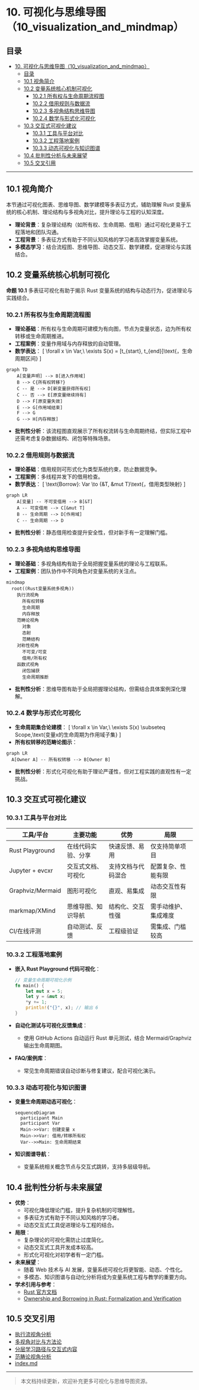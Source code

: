 # 10. 可视化与思维导图（10_visualization_and_mindmap）

## 目录

- [10. 可视化与思维导图（10\_visualization\_and\_mindmap）](#10-可视化与思维导图10_visualization_and_mindmap)
  - [目录](#目录)
  - [10.1 视角简介](#101-视角简介)
  - [10.2 变量系统核心机制可视化](#102-变量系统核心机制可视化)
    - [10.2.1 所有权与生命周期流程图](#1021-所有权与生命周期流程图)
    - [10.2.2 借用规则与数据流](#1022-借用规则与数据流)
    - [10.2.3 多视角结构思维导图](#1023-多视角结构思维导图)
    - [10.2.4 数学与形式化可视化](#1024-数学与形式化可视化)
  - [10.3 交互式可视化建议](#103-交互式可视化建议)
    - [10.3.1 工具与平台对比](#1031-工具与平台对比)
    - [10.3.2 工程落地案例](#1032-工程落地案例)
    - [10.3.3 动态可视化与知识图谱](#1033-动态可视化与知识图谱)
  - [10.4 批判性分析与未来展望](#104-批判性分析与未来展望)
  - [10.5 交叉引用](#105-交叉引用)

---

## 10.1 视角简介

本节通过可视化图表、思维导图、数学建模等多表征方式，辅助理解 Rust 变量系统的核心机制、理论结构与多视角对比，提升理论与工程的认知深度。

- **理论背景**：复杂理论结构（如所有权、生命周期、借用）通过可视化更易于工程落地和团队沟通。
- **工程背景**：多表征方式有助于不同认知风格的学习者高效掌握变量系统。
- **多模态学习**：结合流程图、思维导图、动态交互、数学建模，促进理论与实践结合。

## 10.2 变量系统核心机制可视化

**命题 10.1** 多表征可视化有助于揭示 Rust 变量系统的结构与动态行为，促进理论与实践结合。

### 10.2.1 所有权与生命周期流程图

- **理论基础**：所有权与生命周期可建模为有向图，节点为变量状态，边为所有权转移或生命周期推进。
- **工程案例**：变量作用域与内存释放的自动管理。
- **数学表达**：
  \[
  \forall x \in Var,\ \exists S(x) = [t_{start}, t_{end}]\text{，生命周期区间}
  \]

```mermaid
graph TD
    A[变量声明] --> B[进入作用域]
    B --> C{所有权转移?}
    C -- 是 --> D[新变量获得所有权]
    C -- 否 --> E[原变量继续持有]
    D --> F[原变量失效]
    E --> G[作用域结束]
    F --> G
    G --> H[内存释放]
```

- **批判性分析**：该流程图直观展示了所有权流转与生命周期终结，但实际工程中还需考虑复杂数据结构、闭包等特殊场景。

### 10.2.2 借用规则与数据流

- **理论基础**：借用规则可形式化为类型系统约束，防止数据竞争。
- **工程案例**：多线程并发下的借用检查。
- **数学表达**：
  \[
  \text{Borrow}: Var \to \{&T, &mut T\}\text{，借用类型映射}
  \]

```mermaid
graph LR
    A[变量] -- 不可变借用 --> B[&T]
    A -- 可变借用 --> C[&mut T]
    B -- 生命周期 --> D[作用域]
    C -- 生命周期 --> D
```

- **批判性分析**：静态借用检查提升安全性，但对新手有一定理解门槛。

### 10.2.3 多视角结构思维导图

- **理论基础**：多视角结构有助于全局把握变量系统的理论与工程联系。
- **工程案例**：团队协作中不同角色对变量系统的关注点。

```mermaid
mindmap
  root((Rust变量系统多视角))
    执行流视角
      所有权转移
      生命周期
      内存释放
    范畴论视角
      对象
      态射
      范畴结构
    对称性视角
      不可变/可变
      借用/所有权
    函数式视角
      闭包捕获
      生命周期推断
```

- **批判性分析**：思维导图有助于全局把握理论结构，但需结合具体案例深化理解。

### 10.2.4 数学与形式化可视化

- **生命周期集合论建模**：
  \[
  \forall x \in Var,\ \exists S(x) \subseteq Scope,\text{变量x的生命周期为作用域子集}
  \]
- **所有权转移的范畴论图示**：

```mermaid
graph LR
  A[Owner A] -- 所有权转移 --> B[Owner B]
```

- **批判性分析**：形式化可视化有助于理论严谨性，但对工程实践的直观性有一定挑战。

## 10.3 交互式可视化建议

### 10.3.1 工具与平台对比

| 工具/平台         | 主要功能                   | 优势                   | 局限                   |
|------------------|----------------------------|------------------------|------------------------|
| Rust Playground  | 在线代码实验、分享         | 快速反馈、易用         | 仅支持简单项目         |
| Jupyter + evcxr  | 交互式文档、可视化         | 支持文档与代码混合     | 配置复杂、性能有限     |
| Graphviz/Mermaid | 图形可视化                 | 直观、易集成           | 动态交互性有限         |
| markmap/XMind    | 思维导图、知识导航         | 结构化、交互性强       | 需手动维护、集成难度   |
| CI/在线评测      | 自动测试、反馈             | 工程级验证             | 需集成、门槛较高       |

### 10.3.2 工程落地案例

- **嵌入 Rust Playground 代码可视化**：

    ```rust
    // 变量生命周期可视化示例
    fn main() {
        let mut x = 5;
        let y = &mut x;
        *y += 1;
        println!("{}", x); // 输出 6
    }
    ```

- **自动化测试与可视化反馈集成**：
  - 使用 GitHub Actions 自动运行 Rust 单元测试，结合 Mermaid/Graphviz 输出生命周期图。
- **FAQ/案例库**：
  - 常见生命周期错误自动诊断与修复建议，配合可视化演示。

### 10.3.3 动态可视化与知识图谱

- **变量生命周期动态可视化**：

    ```mermaid
    sequenceDiagram
      participant Main
      participant Var
      Main->>Var: 创建变量 x
      Main->>Var: 借用/转移所有权
      Var-->>Main: 生命周期结束
    ```

- **知识图谱导航**：
  - 变量系统相关概念节点与交互式跳转，支持多层级导航。

## 10.4 批判性分析与未来展望

- **优势**：
  - 可视化降低理论门槛，提升复杂机制的可理解性。
  - 多表征方式有助于不同认知风格的学习者。
  - 动态交互式工具促进理论与工程的结合。
- **局限**：
  - 复杂理论的可视化需防止过度简化。
  - 动态交互式工具开发成本较高。
  - 形式化可视化对初学者有一定门槛。
- **未来展望**：
  - 随着 Web 技术与 AI 发展，变量系统可视化将更智能、动态、个性化。
  - 多模态、知识图谱与自动化分析将成为变量系统工程与教学的重要方向。
- **学术引用与参考**：
  - [Rust 官方文档](https://doc.rust-lang.org/book/)
  - [Ownership and Borrowing in Rust: Formalization and Verification](https://arxiv.org/abs/1809.00738)

## 10.5 交叉引用

- [执行流视角分析](01_execution_flow.md)
- [多视角对比与方法论](../03_application_domains/03_comparative_analysis.md)
- [分层学习路径与交互式内容](09_learning_path_and_interactive.md)
- [范畴论视角分析](02_category_theory.md)
- [index.md](../00_master_index.md)

---

> 本文档持续更新，欢迎补充更多可视化与思维导图资源。

